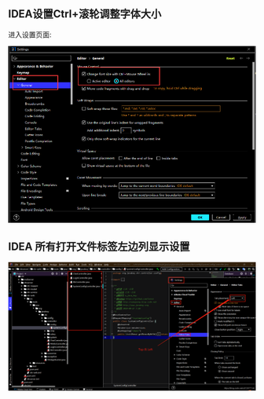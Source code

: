 ## IDEA设置Ctrl+滚轮调整字体大小

进入设置页面:

![image-20220325111516739](imgs.assets/image-20220325111516739.png)

## IDEA 所有打开文件标签左边列显示设置

![img](imgs.assets/watermark,type_ZmFuZ3poZW5naGVpdGk,shadow_10,text_aHR0cHM6Ly9ibG9nLmNzZG4ubmV0L3UwMTI0NzcxNDQ=,size_16,color_FFFFFF,t_70.png)